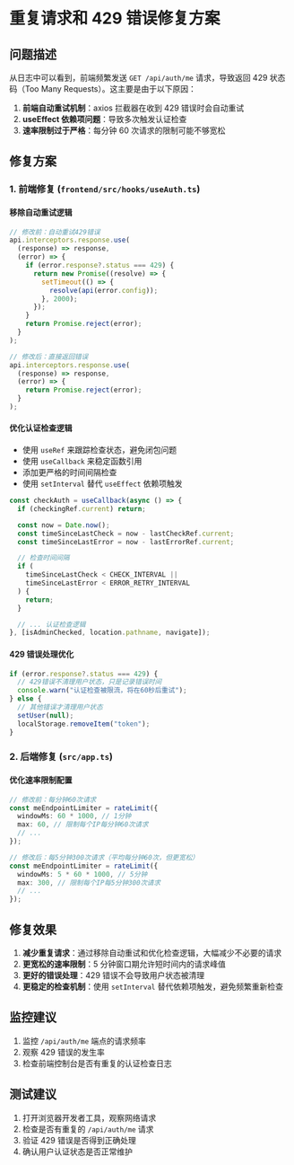 # 重复请求和 429 错误修复方案

## 问题描述

从日志中可以看到，前端频繁发送 `GET /api/auth/me` 请求，导致返回 429 状态码（Too Many Requests）。这主要是由于以下原因：

1. **前端自动重试机制**：axios 拦截器在收到 429 错误时会自动重试
2. **useEffect 依赖项问题**：导致多次触发认证检查
3. **速率限制过于严格**：每分钟 60 次请求的限制可能不够宽松

## 修复方案

### 1. 前端修复 (`frontend/src/hooks/useAuth.ts`)

#### 移除自动重试逻辑

```typescript
// 修改前：自动重试429错误
api.interceptors.response.use(
  (response) => response,
  (error) => {
    if (error.response?.status === 429) {
      return new Promise((resolve) => {
        setTimeout(() => {
          resolve(api(error.config));
        }, 2000);
      });
    }
    return Promise.reject(error);
  }
);

// 修改后：直接返回错误
api.interceptors.response.use(
  (response) => response,
  (error) => {
    return Promise.reject(error);
  }
);
```

#### 优化认证检查逻辑

- 使用 `useRef` 来跟踪检查状态，避免闭包问题
- 使用 `useCallback` 来稳定函数引用
- 添加更严格的时间间隔检查
- 使用 `setInterval` 替代 `useEffect` 依赖项触发

```typescript
const checkAuth = useCallback(async () => {
  if (checkingRef.current) return;

  const now = Date.now();
  const timeSinceLastCheck = now - lastCheckRef.current;
  const timeSinceLastError = now - lastErrorRef.current;

  // 检查时间间隔
  if (
    timeSinceLastCheck < CHECK_INTERVAL ||
    timeSinceLastError < ERROR_RETRY_INTERVAL
  ) {
    return;
  }

  // ... 认证检查逻辑
}, [isAdminChecked, location.pathname, navigate]);
```

#### 429 错误处理优化

```typescript
if (error.response?.status === 429) {
  // 429错误不清理用户状态，只是记录错误时间
  console.warn("认证检查被限流，将在60秒后重试");
} else {
  // 其他错误才清理用户状态
  setUser(null);
  localStorage.removeItem("token");
}
```

### 2. 后端修复 (`src/app.ts`)

#### 优化速率限制配置

```typescript
// 修改前：每分钟60次请求
const meEndpointLimiter = rateLimit({
  windowMs: 60 * 1000, // 1分钟
  max: 60, // 限制每个IP每分钟60次请求
  // ...
});

// 修改后：每5分钟300次请求（平均每分钟60次，但更宽松）
const meEndpointLimiter = rateLimit({
  windowMs: 5 * 60 * 1000, // 5分钟
  max: 300, // 限制每个IP每5分钟300次请求
  // ...
});
```

## 修复效果

1. **减少重复请求**：通过移除自动重试和优化检查逻辑，大幅减少不必要的请求
2. **更宽松的速率限制**：5 分钟窗口期允许短时间内的请求峰值
3. **更好的错误处理**：429 错误不会导致用户状态被清理
4. **更稳定的检查机制**：使用 `setInterval` 替代依赖项触发，避免频繁重新检查

## 监控建议

1. 监控 `/api/auth/me` 端点的请求频率
2. 观察 429 错误的发生率
3. 检查前端控制台是否有重复的认证检查日志

## 测试建议

1. 打开浏览器开发者工具，观察网络请求
2. 检查是否有重复的 `/api/auth/me` 请求
3. 验证 429 错误是否得到正确处理
4. 确认用户认证状态是否正常维护
